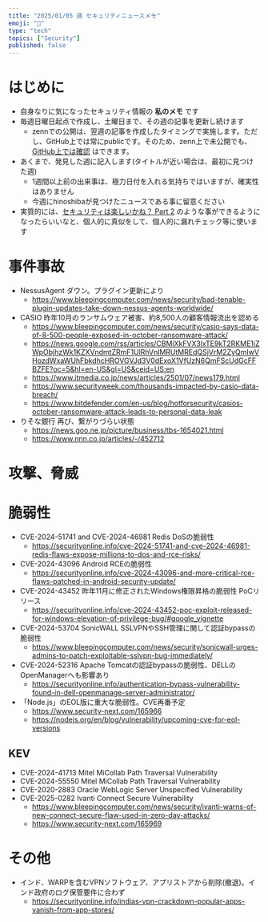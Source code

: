 ```yaml
---
title: "2025/01/05 週 セキュリティニュースメモ"
emoji: "🔖"
type: "tech"
topics: ["Security"]
published: false
---
```


# はじめに
* 自身なりに気になったセキュリティ情報の **私のメモ** です
* 毎週日曜日起点で作成し、土曜日まで、その週の記事を更新し続けます
    * zennでの公開は、翌週の記事を作成したタイミングで実施します。ただし、GitHub上では常にpublicです。そのため、zenn上で未公開でも、[GitHub上では確認](https://github.com/hinoshiba/zenn.dev/tree/main/articles) はできます。
* あくまで、発見した週に記入します(タイトルが近い場合は、最初に見つけた週)
    * 1週間以上前の出来事は、極力日付を入れる気持ちではいますが、確実性はありません
    * 今週にhinoshibaが見つけたニュースである事に留意ください
* 実質的には、[セキュリティは楽しいかね？ Part 2](https://negi.hatenablog.com/) のような事ができるようになったらいいなと、個人的に真似をして、個人的に漏れチェック等に使います

# 事件事故

* NessusAgent ダウン。プラグイン更新により
    * https://www.bleepingcomputer.com/news/security/bad-tenable-plugin-updates-take-down-nessus-agents-worldwide/
* CASIO 昨年10月のランサムウェア被害、約8,500人の顧客情報流出を認める
    * https://www.bleepingcomputer.com/news/security/casio-says-data-of-8-500-people-exposed-in-october-ransomware-attack/
    * https://news.google.com/rss/articles/CBMiXkFVX3lxTE9kT2RKME1iZWpObjhzWk1KZXVndmtZRmF1UlRhVnlMRUtMREdQSjVrM2ZyQmIwVHozdWxaWUhFbkdhcHROVGVJd3V0dExoX1VfUzN6QmFScUdGcFFBZFE?oc=5&hl=en-US&gl=US&ceid=US:en
    * https://www.itmedia.co.jp/news/articles/2501/07/news179.html
    * https://www.securityweek.com/thousands-impacted-by-casio-data-breach/
    * https://www.bitdefender.com/en-us/blog/hotforsecurity/casios-october-ransomware-attack-leads-to-personal-data-leak
* りそな銀行 再び、繋がりづらい状態
    * https://news.goo.ne.jp/picture/business/tbs-1654021.html
    * https://www.nnn.co.jp/articles/-/452712



# 攻撃、脅威



# 脆弱性

* CVE-2024-51741 and CVE-2024-46981 Redis DoSの脆弱性
    * https://securityonline.info/cve-2024-51741-and-cve-2024-46981-redis-flaws-expose-millions-to-dos-and-rce-risks/
* CVE-2024-43096 Android RCEの脆弱性
    * https://securityonline.info/cve-2024-43096-and-more-critical-rce-flaws-patched-in-android-security-update/
* CVE-2024-43452 昨年11月に修正されたWindows権限昇格の脆弱性 PoCリリース
    * https://securityonline.info/cve-2024-43452-poc-exploit-released-for-windows-elevation-of-privilege-bug/#google_vignette
* CVE-2024-53704 SonicWALL SSLVPNやSSH管理に関して認証bypassの脆弱性
    * https://www.bleepingcomputer.com/news/security/sonicwall-urges-admins-to-patch-exploitable-sslvpn-bug-immediately/
* CVE-2024-52316 Apache Tomcatの認証bypassの脆弱性、DELLのOpenManagerへも影響あり
    * https://securityonline.info/authentication-bypass-vulnerability-found-in-dell-openmanage-server-administrator/
* 「Node.js」のEOL版に重大な脆弱性。CVE再番予定
    * https://www.security-next.com/165966
    * https://nodejs.org/en/blog/vulnerability/upcoming-cve-for-eol-versions

## KEV
* CVE-2024-41713 Mitel MiCollab Path Traversal Vulnerability
* CVE-2024-55550 Mitel MiCollab Path Traversal Vulnerability
* CVE-2020-2883 Oracle WebLogic Server Unspecified Vulnerability
* CVE-2025-0282 Ivanti Connect Secure Vulnerability
    * https://www.bleepingcomputer.com/news/security/ivanti-warns-of-new-connect-secure-flaw-used-in-zero-day-attacks/
    * https://www.security-next.com/165969

# その他

* インド、WARPを含むVPNソフトウェア、アプリストアから削除(撤退)。インド政府のログ保管要件に合わず
    * https://securityonline.info/indias-vpn-crackdown-popular-apps-vanish-from-app-stores/
